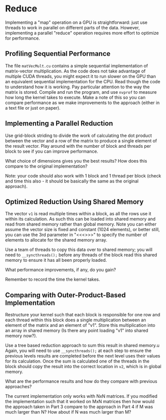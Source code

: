 # Reduce

Implementing a "map" operation on a GPU is straightforward: just use threads to work in parallel on different parts of the data.
However, implementing a parallel "reduce" operation requires more effort to optimize for performance. 

## Profiling Sequential Performance

The file `matVecMult.cu` contains a simple sequential implementation of matrix-vector multiplication.
As the code does not take advantage of multiple CUDA threads, you might expect it to run slower on the GPU than an equivalent sequential implementation for the CPU.
Read though the code to understand how it is working.
Pay particular attention to the way the matrix is stored.
Compile and run the program, and use `nvprof` to measure how long the kernel takes to execute.
Make a note of this so you can compare performance as we make improvements to the approach (either in a text file or just on paper).  


## Implementing a Parallel Reduction

Use grid-block striding to divide the work of calculating the dot product between the vector and a row of the matrix to produce a single element of the result vector.
Play around with the number of block and threads per block to see if you can improve performance.

What choice of dimensions gives you the best results?
How does this compare to the original implementation?

Note: your code should also work with 1 block and 1 thread per block (check and time this also - it should be basically the same as the original approach).

## Optimized Reduction Using Shared Memory

The vector `v1` is read multiple times within a block,  as all the rows use it within its calculation.
As such this can be loaded into shared memory and read from shared memory rather than global memory.
Note you can either assume the vector size is fixed and constant (1024 elements), or better still, you can use the 3rd parameter in "<<<>>>" to specify the number of elements to allocate for the shared memory array.

Use a team of threads to copy this data over to shared memory; you will need to `__syncthreads();` before any threads of the block read this shared memory to ensure it has all been properly loaded.

What performance improvements, if any, do you gain?

Remember to record the time the kernel takes.

## Comparing with Outer-Product-Based Implementation

Restructure your kernel such that each block is responsible for one row and each thread within this block does a single multiplication between an element of the matrix and an element of "v1".  Store this multiplication into an array in shared memory (Is there any point loading "v1" into shared memory now?).

Use a tree based reduction approach to sum this result in shared memory.u
Again, you will need to use `__syncthreads();` at each step to ensure the previous levels results are completed before the next level uses their values for its calculation.
Once the sum is calculated one of the threads in the block should copy the result into the correct location in `v2`, which is in global memory.

What are the performance results and how do they compare with previous approaches?

The current implementation only works with NxN matrices.   If you modified the implementation such that it worked on MxN matrices then how would the approach taken in Part 3 compare to the approach in Part 4 if M was much larger than N?   How about if N was much larger than M?

